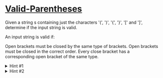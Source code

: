 # [Valid-Parentheses](https://leetcode.com/problems/valid-parentheses/description/)
Given a string s containing just the characters '\(', '\)', '\{', '\}', '\[' and '\]', determine if the input string is valid.
  
An input string is valid if:
  
Open brackets must be closed by the same type of brackets.
Open brackets must be closed in the correct order.
Every close bracket has a corresponding open bracket of the same type.
  
<details>
  <summary>Hint #1</summary>
You can solve this by looping through the string only once.
</details>

<details>
  <summary>Hint #2</summary>
Consider the [Stack]() data structure. 
</details>
